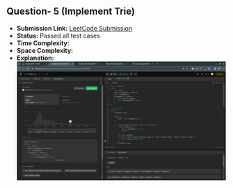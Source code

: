 ## Question- 5 (Implement Trie)

- **Submission Link:** [LeetCode Submission](https://leetcode.com/problems/implement-trie-prefix-tree/submissions/1161872868)
- **Status:** Passed all test cases
- **Time Complexity:**
- **Space Complexity:**
- **Explanation:**
![Submission Photo](image.png)